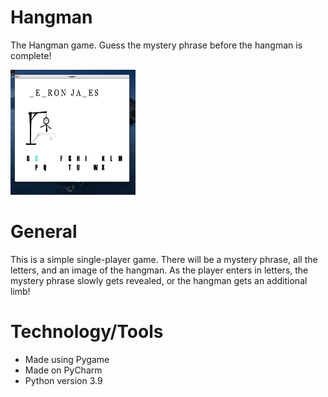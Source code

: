 # Hangman

The Hangman game. Guess the mystery phrase before the hangman is complete!

<img src= "examples/example.png" width = "200" height = "200">

# General

This is a simple single-player game. There will be a mystery phrase, all the letters, and an image of the hangman. As the player 
enters in letters, the mystery phrase slowly gets revealed, or the hangman gets an additional limb!

# Technology/Tools

- Made using Pygame
- Made on PyCharm
- Python version 3.9
